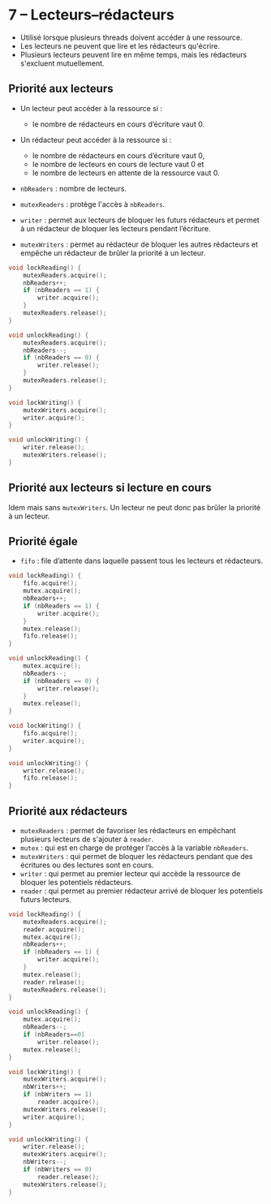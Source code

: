 # 7 – Lecteurs–rédacteurs

* Utilisé lorsque plusieurs threads doivent accéder à une ressource.
* Les lecteurs ne peuvent que lire et les rédacteurs qu'écrire.
* Plusieurs lecteurs peuvent lire en même temps, mais les rédacteurs s'excluent mutuellement.

## Priorité aux lecteurs

* Un lecteur peut accéder à la ressource si :
    * le nombre de rédacteurs en cours d’écriture vaut 0.
* Un rédacteur peut accéder à la ressource si :
    * le nombre de rédacteurs en cours d’écriture vaut 0,
    * le nombre de lecteurs en cours de lecture vaut 0 et
    * le nombre de lecteurs en attente de la ressource vaut 0.

* `nbReaders` : nombre de lecteurs.
* `mutexReaders` : protège l'accès à `nbReaders`.
* `writer` : permet aux lecteurs de bloquer les futurs rédacteurs et permet à un rédacteur de bloquer les lecteurs pendant l’écriture.
* `mutexWriters` : permet au rédacteur de bloquer les autres rédacteurs et empêche un rédacteur de brûler la priorité à un lecteur.

```c++
void lockReading() {
    mutexReaders.acquire();
    nbReaders++;
    if (nbReaders == 1) {
        writer.acquire();
    }
    mutexReaders.release();
}

void unlockReading() {
    mutexReaders.acquire();
    nbReaders--;
    if (nbReaders == 0) {
        writer.release();
    }
    mutexReaders.release();
}

void lockWriting() {
    mutexWriters.acquire();
    writer.acquire();
}

void unlockWriting() {
    writer.release();
    mutexWriters.release();
}
```

## Priorité aux lecteurs si lecture en cours

Idem mais sans `mutexWriters`. Un lecteur ne peut donc pas brûler la priorité à un lecteur.

## Priorité égale

* `fifo` : file d’attente dans laquelle passent tous les lecteurs et rédacteurs.

```c++
void lockReading() {
    fifo.acquire();
    mutex.acquire();
    nbReaders++;
    if (nbReaders == 1) {
        writer.acquire();
    }
    mutex.release();
    fifo.release();
}

void unlockReading() {
    mutex.acquire();
    nbReaders--;
    if (nbReaders == 0) {
        writer.release();
    }
    mutex.release();
}

void lockWriting() {
    fifo.acquire();
    writer.acquire();
}

void unlockWriting() {
    writer.release();
    fifo.release();
}
```

## Priorité aux rédacteurs

* `mutexReaders` : permet de favoriser les rédacteurs en empêchant plusieurs lecteurs de s'ajouter à `reader`.
* `mutex` : qui est en charge de protéger l’accès à la variable `nbReaders`.
* `mutexWriters` : qui permet de bloquer les rédacteurs
pendant que des écritures ou des lectures sont en cours.
* `writer` : qui permet au premier lecteur qui accède la ressource de bloquer les potentiels rédacteurs.
* `reader` : qui permet au premier rédacteur arrivé de bloquer les potentiels futurs lecteurs.

```c++
void lockReading() {
    mutexReaders.acquire();
    reader.acquire();
    mutex.acquire();
    nbReaders++;
    if (nbReaders == 1) {
        writer.acquire();
    }
    mutex.release();
    reader.release();
    mutexReaders.release();
}

void unlockReading() {
    mutex.acquire();
    nbReaders--;
    if (nbReaders==0)
        writer.release();
    mutex.release();
}

void lockWriting() {
    mutexWriters.acquire();
    nbWriters++;
    if (nbWriters == 1)
        reader.acquire();
    mutexWriters.release();
    writer.acquire();
}

void unlockWriting() {
    writer.release();
    mutexWriters.acquire();
    nbWriters--;
    if (nbWriters == 0)
        reader.release();
    mutexWriters.release();
}
```
